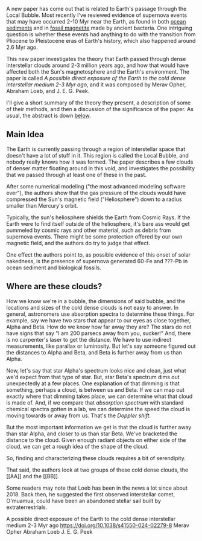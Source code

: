 

A new paper has come out that is related to Earth's passage through the Local Bubble.  Most recently I've reviewed evidence of supernova events that may have occurred 2-10 Myr near the Earth, as found in both [ocean sediments](LINK) and in [fossil magnetite](LINK) made by ancient bacteria.  One intriguing question is whether these events had anything to do with the transition from Pliocene to Pleistocene eras of Earth's history, which also happened around 2.6 Myr ago.

This new paper investigates the theory that Earth passed through dense interstellar clouds around 2-3 million years ago, and how that would have affected both the Sun's magnetosphere and the Earth's environment.  The paper is called _A possible direct exposure of the Earth to the cold dense interstellar medium 2-3 Myr ago_, and it was composed by Merav Opher, Abraham Loeb, and J. E. G. Peek.

I'll give a short summary of the theory they present, a description of some of their methods, and then a discussion of the significance of the paper.  As usual, the abstract is down [below](LINK).

## Main Idea

The Earth is currently passing through a region of interstellar space that doesn't have a lot of stuff in it.  This region is called the Local Bubble, and nobody really knows how it was formed.  The paper describes a few clouds of denser matter floating around in this void, and investigates the possibility that we passed through at least one of these in the past.  

After some numerical modeling ("the most advanced modeling software ever"), the authors show that the gas pressure of the clouds would have compressed the Sun's magnetic field ("Heliosphere") down to a radius smaller than Mercury's orbit.

Typically, the sun's heliosphere shields the Earth from Cosmic Rays.  If the Earth were to find itself outside of the heliosphere, it's bare ass would get pummeled by cosmic rays and other material, such as debris from supernova events.  There might be some protection offered by our own magnetic field, and the authors do try to judge that effect.

One effect the authors point to, as possible evidence of this onset of solar nakedness, is the presence of supernova generated 60-Fe and ???-Pb in ocean sediment and biological fossils.

## Where are these clouds?

How we know we're in a bubble, the dimensions of said bubble, and the locations and sizes of the cold dense clouds is not easy to answer.  In general, astronomers use absorption spectra to determine these things.  For example, say we have two stars that appear to our eyes as close together, Alpha and Beta.  How do we know how far away they are?  The stars do not have signs that say "I am 200 parsecs away from you, sucker!"  And, there is no carpenter's laser to get the distance.  We have to use indirect measurements, like parallax or luminosity.  But let's say someone figured out the distances to Alpha and Beta, and Beta is further away from us than Alpha.

Now, let's say that star Alpha's spectrum looks nice and clean, just what we'd expect from that type of star.  But, star Beta's spectrum dims out unexpectedly at a few places.  One explanation of that dimming is that something, perhaps a cloud, is between us and Beta.  If we can map out exactly where that dimming takes place, we can determine what that cloud is made of.  And, if we compare that _absorption spectrum_ with standard chemical spectra gotten in a lab, we can determine the speed the cloud is moving towards or away from us.  That's the _Doppler shift_.

But the most important information we get is that the cloud is further away than star Alpha, and closer to us than star Beta.  We've bracketed the distance to the cloud.  Given enough radiant objects on either side of the cloud, we can get a rough idea of the shape of the cloud.

So, finding and characterizing these clouds requires a bit of serendipity.

That said, the authors look at two groups of these cold dense clouds, the [[AA]] and the [[BB]].  





Some readers may note that Loeb has been in the news a lot since about 2018.  Back then, he suggested the first observed interstellar comet, O'muamua, could have been an abandoned stellar sail built by extraterrestrials.





<note>

A possible direct exposure of the Earth to the cold dense interstellar medium 2-3 Myr ago
https://doi.org/10.1038/s41550-024-02279-8
Merav Opher
Abraham Loeb
J. E. G. Peek
